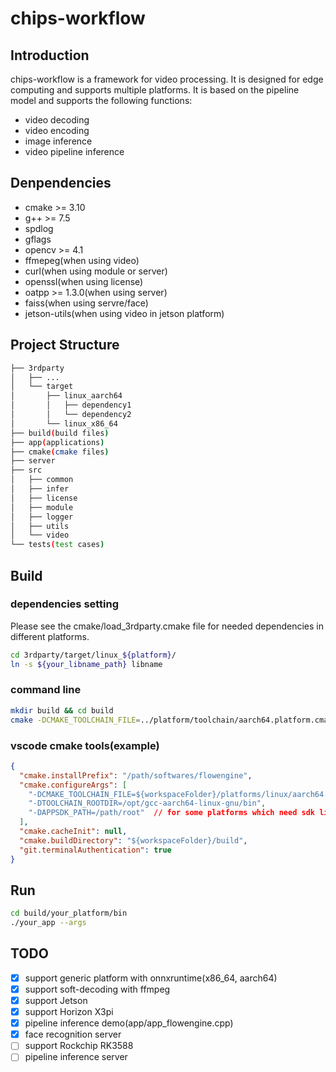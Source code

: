 # chips-workflow

## Introduction
chips-workflow is a framework for video processing. It is designed for edge computing and supports multiple platforms. It is based on the pipeline model and supports the following functions:
- video decoding
- video encoding
- image inference
- video pipeline inference 

## Denpendencies
- cmake >= 3.10
- g++ >= 7.5
- spdlog
- gflags
- opencv >= 4.1
- ffmepeg(when using video)
- curl(when using module or server)
- openssl(when using license)
- oatpp >= 1.3.0(when using server)
- faiss(when using servre/face)
- jetson-utils(when using video in jetson platform)

## Project Structure
```bash
├── 3rdparty
│   ├── ...
│   └── target
│       ├── linux_aarch64
│       │   ├── dependency1
│       │   └── dependency2
│       └── linux_x86_64
├── build(build files)
├── app(applications)
├── cmake(cmake files)
├── server
├── src
│   ├── common
│   ├── infer
│   ├── license
│   ├── module
│   ├── logger
│   ├── utils
│   └── video
└── tests(test cases)
```

## Build
### dependencies setting
Please see the cmake/load_3rdparty.cmake file for needed dependencies in different platforms.

```bash
cd 3rdparty/target/linux_${platform}/
ln -s ${your_libname_path} libname
```

### command line
```bash
mkdir build && cd build
cmake -DCMAKE_TOOLCHAIN_FILE=../platform/toolchain/aarch64.platform.cmake -DTOOLCHAIN_ROOTDIR=/path/root ..
```
### vscode cmake tools(example)
```json
{
  "cmake.installPrefix": "/path/softwares/flowengine",
  "cmake.configureArgs": [
    "-DCMAKE_TOOLCHAIN_FILE=${workspaceFolder}/platforms/linux/aarch64.platform.cmake",
    "-DTOOLCHAIN_ROOTDIR=/opt/gcc-aarch64-linux-gnu/bin",
    "-DAPPSDK_PATH=/path/root"  // for some platforms which need sdk like horizon-x3pi
  ],
  "cmake.cacheInit": null,
  "cmake.buildDirectory": "${workspaceFolder}/build",
  "git.terminalAuthentication": true
}

```

## Run
```bash
cd build/your_platform/bin
./your_app --args
```

## TODO
- [x] support generic platform with onnxruntime(x86_64, aarch64)
- [x] support soft-decoding with ffmpeg
- [x] support Jetson
- [x] support Horizon X3pi
- [x] pipeline inference demo(app/app_flowengine.cpp)
- [x] face recognition server
- [ ] support Rockchip RK3588
- [ ] pipeline inference server
